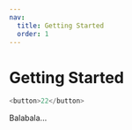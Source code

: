 ```yaml
---
nav:
  title: Getting Started
  order: 1
---
```


# Getting Started


```javascript
<button>22</button>
```

Balabala...

